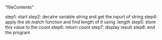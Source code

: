 "fileContents"

step1: start
step2: decalre variable string and get the inpurt of string
step4: apply the str.match function and find length of it using .length
step5: store this value to the count 
step6: return count
step7: display result
step8: end the program